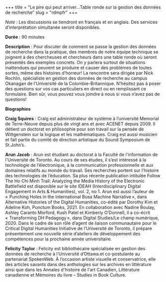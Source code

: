 +++
title = "Le pire qui peut arriver...Table ronde sur la gestion des données de recherche"
slug = "rdmpfr"
+++

*Note* : Les discussions se tiendront en français et en anglais. Des services d’interprétation simultanée seront disponibles.

**Durée** : 90 minutes

**Description** : Pour discuter de comment se passe la gestion des données de recherche dans la pratique, des membres de notre équipe technique se joignent à des chercheuses et chercheurs dans une table ronde où seront présentés des exemples concrets. On y parlera surtout de situations inattendues qui peuvent se produire et causer des problèmes de toutes sortes, même des histoires d’horreur! La rencontre sera dirigée par Nick Rochlin, spécialiste en gestion des données de recherche au campus Okanagan de l’Université de la Colombie-Britannique. N’hésitez pas à poser des questions sur vos cas particuliers en direct ou en remplissant ce formulaire. Bien sûr, vous pouvez vous joindre à nous si vous n’avez pas de questions!

**Biographies**

**Craig Squires** : Craig est administrateur de système à l’université Memorial de Terre-Neuve depuis plus de vingt ans et avec ACENET depuis 2009. Il détient un doctorat en philosophie pour son travail sur la pensée de Wittgenstein sur la logique et les mathématiques. Craig est aussi musicien et fait partie du comité de direction artistique du Sound Symposium de St.John’s.

**Arun Jacob** : Arun est étudiant au doctorat à la Faculté de l'information de l'Université de Toronto. Au cours de ses études, il s’est intéressé à la technologie de l’électronique, à la communication professionnelle et aux domaines relatifs au monde du travail. Ses recherches portent sur l’histoire des technologies de l’éducation. Sa plus récente publication intitulée Follow The Ho Chi Minh Trail: Analyzing the Media History of the Electronic Battlefield est disponible sur le site IDEAH (Interdisciplinary Digital Engagement in Arts & Humanities), vol. 2, no 1. Arun est aussi l’auteur de «  Punching Holes in the International Busa Machine Narrative », dans Alternative Histories of the Digital Humanities, co-édité par Dorothy Kim et Adeline Koh, Punctum Books, 2021. En collaboration avec Nadine Boulay, Ashley Caranto Morford, Kush Patel et Kimberly O’Donnell, il a co-écrit «  Transforming DH Pedagogy », dans Digital Studies/Le champ numérique, 2020. Dans le cadre de son rôle d’agent de liaison communautaire pour le Critical Digital Humanities Initiative de l’Université de Toronto, il prépare présentement une nouvelle série d’ateliers de développement des compétences pour la prochaine année universitaire.

**Felicity Taylor** : Felicity est bibliothécaire spécialisée en gestion des données de recherche à l’Université d’Ottawa.et co-postulante au partenariat SpokenWeb. À l’occasion artiste visuelle et conservatrice, elle des articles savants dans des anthologies sur les archives en littérature ainsi que dans les Annales d'histoire de l'art Canadien, Littérature canadienne et 
Mémoires du livre – Studies in Book Culture.


